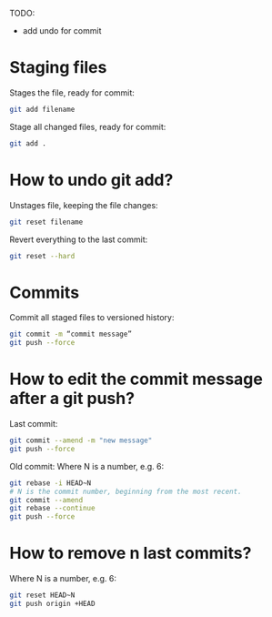 TODO: 
* add undo for commit 

<h1>Staging files</h1>

Stages the file, ready for commit:

```bash
git add filename
```

Stage all changed files, ready for commit:

```bash
git add .
```

<h1>How to undo git add?</h1>

Unstages file, keeping the file changes:

```bash
git reset filename
```

Revert everything to the last commit:

```bash
git reset --hard
```

<h1>Commits</h1>

Commit all staged files to versioned history:

```bash
git commit -m “commit message”
git push --force
```

<h1>How to edit the commit message after a git push?</h1>

Last commit:

```bash
git commit --amend -m "new message"
git push --force
```

Old commit:
Where N is a number, e.g. 6:

```bash
git rebase -i HEAD~N
# N is the commit number, beginning from the most recent.
git commit --amend
git rebase --continue
git push --force
```

<h1>How to remove n last commits?</h1>

Where N is a number, e.g. 6:

```bash
git reset HEAD~N
git push origin +HEAD
```
